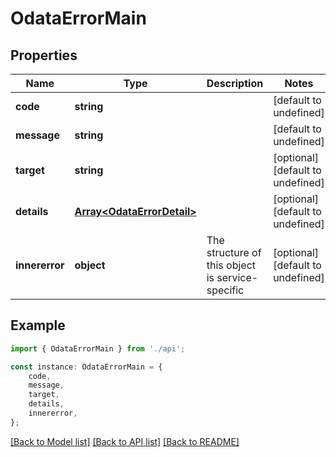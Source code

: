 # OdataErrorMain


## Properties

Name | Type | Description | Notes
------------ | ------------- | ------------- | -------------
**code** | **string** |  | [default to undefined]
**message** | **string** |  | [default to undefined]
**target** | **string** |  | [optional] [default to undefined]
**details** | [**Array&lt;OdataErrorDetail&gt;**](OdataErrorDetail.md) |  | [optional] [default to undefined]
**innererror** | **object** | The structure of this object is service-specific | [optional] [default to undefined]

## Example

```typescript
import { OdataErrorMain } from './api';

const instance: OdataErrorMain = {
    code,
    message,
    target,
    details,
    innererror,
};
```

[[Back to Model list]](../README.md#documentation-for-models) [[Back to API list]](../README.md#documentation-for-api-endpoints) [[Back to README]](../README.md)
